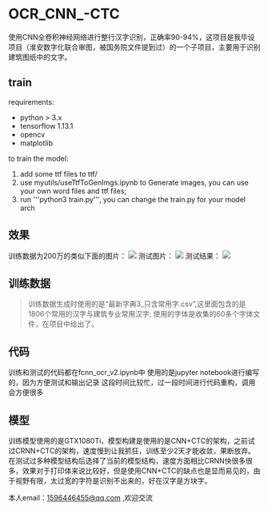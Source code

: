 # OCR_CNN_-CTC
使用CNN全卷积神经网络进行整行汉字识别，正确率90-94%，这项目是我毕设项目（淮安数字化联合审图，被国务院文件提到过）的一个子项目，主要用于识别建筑图纸中的文字。

## train
requirements:
* python > 3.x
* tensorflow  1.13.1
* opencv 
* matplotlib

to train the model:
1. add some ttf files to ttf/
2. use myutils/useTtfToGenImgs.ipynb to Generate images, you can use your own word files and ttf files;
3. run '''python3 train.py''', you can change the train.py for your model arch


## 效果
训练数据为200万的类似下面的图片：
![](https://github.com/mengjiexu/OCR_CNN_-CTC/raw/master/data/images_result/train.png)
测试图片：
![](https://github.com/mengjiexu/OCR_CNN_-CTC/raw/master/data/images_result/test.jpg)
测试结果：
![](https://github.com/mengjiexu/OCR_CNN_-CTC/raw/master/data/images_result/test2.png)


## 训练数据
> 训练数据生成时使用的是“最新字典3_只含常用字.csv”,这里面包含的是1806个常用的汉字与建筑专业常用汉字;
> 使用的字体是收集的60多个字体文件，在项目中给出了。

## 代码
训练和测试的代码都在fcnn_ocr_v2.ipynb中
使用的是jupyter notebook进行编写的，因为方便测试和输出记录
这段时间比较忙，过一段时间进行代码重构，调用会方便很多

## 模型
训练模型使用的是GTX1080Ti，模型构建是使用的是CNN+CTC的架构，之前试过CRNN+CTC的架构，速度慢到让我抓狂，训练至少2天才能收敛，果断放弃。
在测试过多种模型结构后选择了当前的模型结构，速度方面相比CRNN快很多很多，效果对于打印体来说比较好，但是使用CNN+CTC的缺点也是显而易见的，由于视野有限，太过宽的字符是识别不出来的，好在汉字是方块字。

本人email：1596446455@qq.com ,欢迎交流



